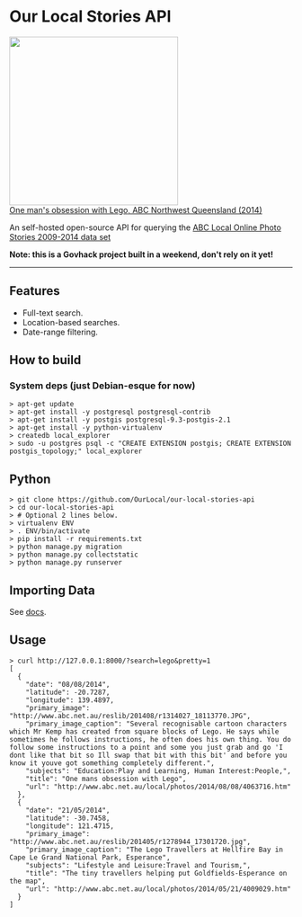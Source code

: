 # Our Local Stories API

<img src="http://www.abc.net.au/reslib/201408/r1314027_18113770.JPG" width=300></img><br>
[One man's obsession with Lego, ABC Northwest Queensland (2014)](http://www.abc.net.au/local/photos/2014/08/08/4063716.htm)

An self-hosted open-source API for querying the [ABC Local Online Photo Stories 2009-2014 data set](http://data.gov.au/dataset/abc-local-online-photo-stories-2009-2014)

**Note: this is a Govhack project built in a weekend, don't rely on it yet!**

***

## Features

  * Full-text search.
  * Location-based searches.
  * Date-range filtering.

## How to build

### System deps (just Debian-esque for now)

```
> apt-get update
> apt-get install -y postgresql postgresql-contrib
> apt-get install -y postgis postgresql-9.3-postgis-2.1
> apt-get install -y python-virtualenv
> createdb local_explorer
> sudo -u postgres psql -c "CREATE EXTENSION postgis; CREATE EXTENSION postgis_topology;" local_explorer
```

## Python

```
> git clone https://github.com/OurLocal/our-local-stories-api
> cd our-local-stories-api
> # Optional 2 lines below.
> virtualenv ENV
> . ENV/bin/activate
> pip install -r requirements.txt
> python manage.py migration
> python manage.py collectstatic
> python manage.py runserver
```

## Importing Data

See [docs](docs/import-data.md).

## Usage

```
> curl http://127.0.0.1:8000/?search=lego&pretty=1
[
  {
    "date": "08/08/2014", 
    "latitude": -20.7287, 
    "longitude": 139.4897, 
    "primary_image": "http://www.abc.net.au/reslib/201408/r1314027_18113770.JPG", 
    "primary_image_caption": "Several recognisable cartoon characters which Mr Kemp has created from square blocks of Lego. He says while sometimes he follows instructions, he often does his own thing. You do follow some instructions to a point and some you just grab and go 'I dont like that bit so Ill swap that bit with this bit' and before you know it youve got something completely different.", 
    "subjects": "Education:Play and Learning, Human Interest:People,", 
    "title": "One mans obsession with Lego", 
    "url": "http://www.abc.net.au/local/photos/2014/08/08/4063716.htm"
  }, 
  {
    "date": "21/05/2014", 
    "latitude": -30.7458, 
    "longitude": 121.4715, 
    "primary_image": "http://www.abc.net.au/reslib/201405/r1278944_17301720.jpg", 
    "primary_image_caption": "The Lego Travellers at Hellfire Bay in Cape Le Grand National Park, Esperance", 
    "subjects": "Lifestyle and Leisure:Travel and Tourism,", 
    "title": "The tiny travellers helping put Goldfields-Esperance on the map", 
    "url": "http://www.abc.net.au/local/photos/2014/05/21/4009029.htm"
  }
]
```
